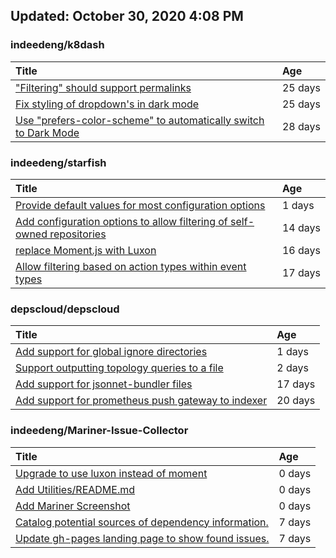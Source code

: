 ## Updated: October 30, 2020 4:08 PM


### indeedeng/k8dash
|**Title**|**Age**|
|:----|:----|
|["Filtering" should support permalinks](https://github.com/indeedeng/k8dash/issues/153)|25&nbsp;days|
|[Fix styling of dropdown's in dark mode](https://github.com/indeedeng/k8dash/issues/152)|25&nbsp;days|
|[Use "prefers-color-scheme" to automatically switch to Dark Mode](https://github.com/indeedeng/k8dash/issues/144)|28&nbsp;days|


### indeedeng/starfish
|**Title**|**Age**|
|:----|:----|
|[Provide default values for most configuration options](https://github.com/indeedeng/starfish/issues/78)|1&nbsp;days|
|[Add configuration options to allow filtering of self-owned repositories](https://github.com/indeedeng/starfish/issues/65)|14&nbsp;days|
|[replace Moment.js with Luxon](https://github.com/indeedeng/starfish/issues/60)|16&nbsp;days|
|[Allow filtering based on action types within event types](https://github.com/indeedeng/starfish/issues/58)|17&nbsp;days|


### depscloud/depscloud
|**Title**|**Age**|
|:----|:----|
|[Add support for global ignore directories](https://github.com/depscloud/depscloud/issues/137)|1&nbsp;days|
|[Support outputting topology queries to a file](https://github.com/depscloud/depscloud/issues/135)|2&nbsp;days|
|[Add support for jsonnet-bundler files](https://github.com/depscloud/depscloud/issues/115)|17&nbsp;days|
|[Add support for prometheus push gateway to indexer](https://github.com/depscloud/depscloud/issues/108)|20&nbsp;days|


### indeedeng/Mariner-Issue-Collector
|**Title**|**Age**|
|:----|:----|
|[Upgrade to use luxon instead of moment](https://github.com/indeedeng/Mariner-Issue-Collector/issues/31)|0&nbsp;days|
|[Add Utilities/README.md](https://github.com/indeedeng/Mariner-Issue-Collector/issues/30)|0&nbsp;days|
|[Add Mariner Screenshot](https://github.com/indeedeng/Mariner-Issue-Collector/issues/29)|0&nbsp;days|
|[Catalog potential sources of dependency information.](https://github.com/indeedeng/Mariner-Issue-Collector/issues/19)|7&nbsp;days|
|[Update gh-pages landing page to show found issues.](https://github.com/indeedeng/Mariner-Issue-Collector/issues/15)|7&nbsp;days|